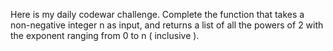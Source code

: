 Here is my daily codewar challenge.
 Complete the function that takes a non-negative integer n as input, and returns a list of all the powers of 2 with the exponent ranging from 0 to n ( inclusive ).
